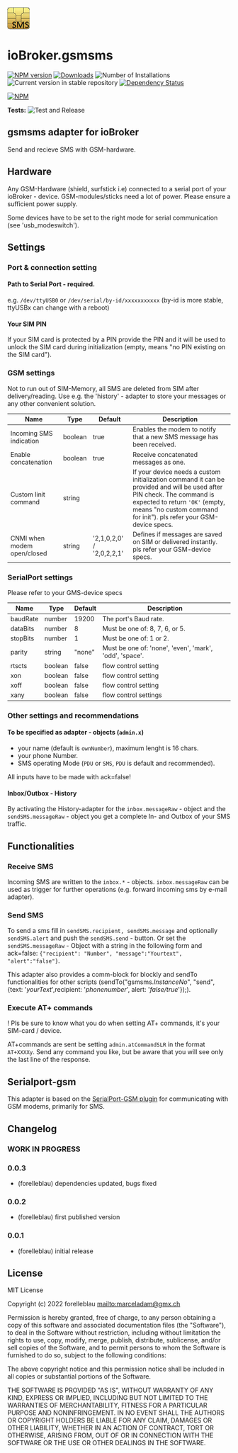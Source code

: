 ![Logo](admin/gsmsms.png)

# ioBroker.gsmsms

[![NPM version](https://img.shields.io/npm/v/iobroker.gsmsms.svg)](https://www.npmjs.com/package/iobroker.gsmsms)
[![Downloads](https://img.shields.io/npm/dm/iobroker.gsmsms.svg)](https://www.npmjs.com/package/iobroker.gsmsms)
![Number of Installations](https://iobroker.live/badges/gsmsms-installed.svg)
![Current version in stable repository](https://iobroker.live/badges/gsmsms-stable.svg)
[![Dependency Status](https://img.shields.io/david/forelleblau/iobroker.gsmsms.svg)](https://david-dm.org/forelleblau/iobroker.gsmsms)

[![NPM](https://nodei.co/npm/iobroker.gsmsms.png?downloads=true)](https://nodei.co/npm/iobroker.gsmsms/)

**Tests:** ![Test and Release](https://github.com/forelleblau/ioBroker.gsmsms/workflows/Test%20and%20Release/badge.svg)

## gsmsms adapter for ioBroker

Send and recieve SMS with GSM-hardware.

## Hardware

Any GSM-Hardware (shield, surfstick i.e) connected to a serial port of your ioBroker - device.
GSM-modules/sticks need a lot of power. Please ensure a sufficient power supply.

Some devices have to be set to the right mode for serial communication (see 'usb_modeswitch').

## Settings

### Port & connection setting

#### Path to Serial Port - required.

e.g. `/dev/ttyUSB0` or `/dev/serial/by-id/xxxxxxxxxxx` (by-id is more stable, ttyUSBx can change with a reboot)

#### Your SIM PIN

If your SIM card is protected by a PIN provide the PIN and it will be used to unlock the SIM card during initialization (empty, means "no PIN existing on the SIM card").

<!--
#### Connection mode

##### Always open

Opens a modem connection as soon as the adapter is started. Incoming and outgoing SMS are delivered instantly. SMS arrived while the adapter is down will be delivered by the next adapter - startup (according to capacity of your SIM).

##### Retrieval interval

Outgoing SMS are sent instantly. Incoming SMS are retrieved periodically according to the specified interval. A modem connection is opened only for sending and retrieving SMS.

##### Send only

The adapter is only used to send SMS. All incoming SMS are ignored (possibly saved to SIM but not retrieved to the adapter).
-->

### GSM settings

Not to run out of SIM-Memory, all SMS are deleted from SIM after delivery/reading. Use e.g. the 'history' - adapter to store your messages or any other convenient solution.

| Name                        | Type    | Default                   | Description                                                                                                                                                                                                                      |
| --------------------------- | ------- | ------------------------- | -------------------------------------------------------------------------------------------------------------------------------------------------------------------------------------------------------------------------------- |
| Incoming SMS indication     | boolean | true                      | Enables the modem to notify that a new SMS message has been received.                                                                                                                                                            |
| Enable concatenation        | boolean | true                      | Receive concatenated messages as one.                                                                                                                                                                                            |
| Custom Iinit command        | string  |                           | If your device needs a custom initialization command it can be provided and will be used after PIN check. The command is expected to return `'OK'` (empty, means "no custom command for init"). pls refer your GSM-device specs. |
| CNMI when modem open/closed | string  | '2,1,0,2,0' / '2,0,2,2,1' | Defines if messages are saved on SIM or delivered instantly. pls refer your GSM-device specs.                                                                                                                                    |

<!--| Incoming call indication    | boolean | false                     | Receive `'onNewIncomingCall'` event when receiving calls.                                                                                                                 |-->                                                       

### SerialPort settings

Please refer to your GMS-device specs

| Name     | Type    | Default | Description                                             |
| -------- | ------- | ------- | ------------------------------------------------------- |
| baudRate | number  | 19200   | The port's Baud rate.                                   |
| dataBits | number  | 8       | Must be one of: 8, 7, 6, or 5.                          |
| stopBits | number  | 1       | Must be one of: 1 or 2.                                 |
| parity   | string  | "none"  | Must be one of: 'none', 'even', 'mark', 'odd', 'space'. |
| rtscts   | boolean | false   | flow control setting                                    |
| xon      | boolean | false   | flow control setting                                    |
| xoff     | boolean | false   | flow control setting                                    |
| xany     | boolean | false   | flow control settings                                   |

### Other settings and recommendations

#### To be specified as adapter - objects (`admin.x`)

-   your name (default is `ownNumber`), maximum lenght is 16 chars.
-   your phone Number.
-   SMS operating Mode (`PDU` or `SMS`, `PDU` is default and recommended).

All inputs have to be made with ack=false!

#### Inbox/Outbox - History

By activating the History-adapter for the `inbox.messageRaw` - object and the `sendSMS.messageRaw` - object you get a complete In- and Outbox of your SMS traffic.

<!--
#### SMS - errors

When errors are returned and the error originated from the device (so the exchange with the device was technically successful), then in the error message, an error code should be listed, e.g. "+CMS ERROR: 500". The error message is displayed in the log on 'warn' - level and stored in the `info.error` object.
An (incomplete) list of possible error codes and their meanings can be found e.g. at <https://www.activexperts.com/sms-component/gsm-error-codes/>.
-->

## Functionalities

### Receive SMS

Incoming SMS are written to the `inbox.*` - objects. `inbox.messageRaw` can be used as trigger for further operations (e.g. forward incoming sms by e-mail adapter).

### Send SMS

To send a sms fill in `sendSMS.recipient, sendSMS.message` and optionally `sendSMS.alert` and push the `sendSMS.send` - button. Or set the `sendSMS.messageRaw` - Object with a string in the following form and ack=false: `{"recipient": "Number", "message":"Yourtext", "alert":"false"}`.

This adapter also provides a comm-block for blockly and sendTo functionalities for other scripts (sendTo("gsmsms._InstanceNo_", "send", {text: '_yourText_',recipient: '_phonenumber_', alert: '_false/true_'});).

### Execute AT+ commands

! Pls be sure to know what you do when setting AT+ commands, it's your SIM-card / device.

AT+commands are sent be setting `admin.atCommandSLR` in the format `AT+XXXXy`.
Send any command you like, but be aware that you will see only the last line of the response.

## Serialport-gsm

This adapter is based on the [SerialPort-GSM plugin](https://github.com/zabsalahid/serialport-gsm) for communicating with GSM modems, primarily for SMS.

## Changelog

<!--
	Placeholder for the next version (at the beginning of the line):
	### **WORK IN PROGRESS**
-->

### **WORK IN PROGRESS**

### 0.0.3

-   (forelleblau) dependencies updated, bugs fixed

### 0.0.2

-   (forelleblau) first published version

### 0.0.1

-   (forelleblau) initial release

## License

MIT License

Copyright (c) 2022 forelleblau <mailto:marceladam@gmx.ch>

Permission is hereby granted, free of charge, to any person obtaining a copy
of this software and associated documentation files (the "Software"), to deal
in the Software without restriction, including without limitation the rights
to use, copy, modify, merge, publish, distribute, sublicense, and/or sell
copies of the Software, and to permit persons to whom the Software is
furnished to do so, subject to the following conditions:

The above copyright notice and this permission notice shall be included in all
copies or substantial portions of the Software.

THE SOFTWARE IS PROVIDED "AS IS", WITHOUT WARRANTY OF ANY KIND, EXPRESS OR
IMPLIED, INCLUDING BUT NOT LIMITED TO THE WARRANTIES OF MERCHANTABILITY,
FITNESS FOR A PARTICULAR PURPOSE AND NONINFRINGEMENT. IN NO EVENT SHALL THE
AUTHORS OR COPYRIGHT HOLDERS BE LIABLE FOR ANY CLAIM, DAMAGES OR OTHER
LIABILITY, WHETHER IN AN ACTION OF CONTRACT, TORT OR OTHERWISE, ARISING FROM,
OUT OF OR IN CONNECTION WITH THE SOFTWARE OR THE USE OR OTHER DEALINGS IN THE
SOFTWARE.

<!--
## Developer manual

This section is intended for the developer. It can be deleted later

### Getting started

You are almost done, only a few steps left:

1.  Head over to [main.js](main.js) and start programming!

### Best Practices

We've collected some [best practices](https://github.com/ioBroker/ioBroker.repositories#development-and-coding-best-practices) regarding ioBroker development and coding in general. If you're new to ioBroker or Node.js, you should
check them out. If you're already experienced, you should also take a look at them - you might learn something new :)

### Scripts in `package.json`

Several npm scripts are predefined for your convenience. You can run them using `npm run <scriptname>`
| Script name | Description |
\|-------------\|-------------\|
\| `test:js` | Executes the tests you defined in `*.test.js` files. |
\| `test:package` | Ensures your `package.json` and `io-package.json` are valid. |
\| `test:unit` | Tests the adapter startup with unit tests (fast, but might require module mocks to work). |
\| `test:integration` | Tests the adapter startup with an actual instance of ioBroker. |
\| `test` | Performs a minimal test run on package files and your tests. |
\| `check` | Performs a type-check on your code (without compiling anything). |
\| `lint` | Runs `ESLint` to check your code for formatting errors and potential bugs. |
\| `release` | Creates a new release, see [`@alcalzone/release-script`](https://github.com/AlCalzone/release-script#usage) for more details. |

### Writing tests

When done right, testing code is invaluable, because it gives you the
confidence to change your code while knowing exactly if and when
something breaks. A good read on the topic of test-driven development
is <https://hackernoon.com/introduction-to-test-driven-development-tdd-61a13bc92d92>.
Although writing tests before the code might seem strange at first, but it has very
clear upsides.

The template provides you with basic tests for the adapter startup and package files.
It is recommended that you add your own tests into the mix.

### Publishing the adapter

Using GitHub Actions, you can enable automatic releases on npm whenever you push a new git tag that matches the form
`v<major>.<minor>.<patch>`. We **strongly recommend** that you do. The necessary steps are described in `.github/workflows/test-and-release.yml`.

Since you installed the release script, you can create a new
release simply by calling:

```bash
npm run release
```

Additional command line options for the release script are explained in the
[release-script documentation](<https://github.com/AlCalzone/release-script#command-line>
).

To get your adapter released in ioBroker, please refer to the documentation
of [ioBroker.repositories](https://github.com/ioBroker/ioBroker.repositories#requirements-for-adapter-to-get-added-to-the-latest-repository).

### Test the adapter manually with dev-server

Since you set up `dev-server`, you can use it to run, test and debug your adapter.

You may start `dev-server` by calling from your dev directory:

```bash
dev-server watch
```

The ioBroker.admin interface will then be available at <http://localhost:8081/>

Please refer to the [`dev-server` documentation](https://github.com/ioBroker/dev-server#command-line) for more details.
